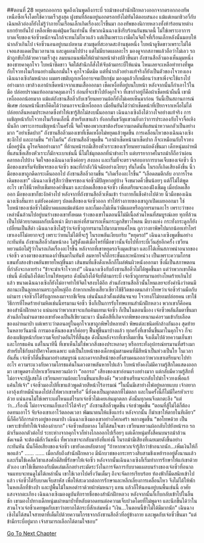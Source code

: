##ตอนที่ 28 หยุดรถออกรถ พูดถึงเงินพูดถึงกระบี่
รถม้าของสำนักฝึกหลวงออกจากตรอกกองทัพเหนือซือเจิ้งโดยใช้ความเร็วสูงสุด
ฝูงชนที่ล้อมอยู่นอกตรอกยังไม่ทันได้ตอบสนอง แม้แต่เหมาชิวอวี่กับเฉินหลิวอ๋องก็ยังไม่รู้ว่าภายในเรือนเล็กเกิดเรื่องอะไรขึ้นมา
กองทัพของนิกายหลวงทั้งห้าร้อยนายต่างแยกย้ายกันไป เหลือเพียงแค่ฝุ่นควันเท่านั้น
ที่พวกเฉินฉางเซิงรีบร้อนกันขนาดนี้ ไม่ใช่เพราะอาการบาดเจ็บของเจ๋อซิ่วหนักจนใกล้จะทนไม่ไหวแล้ว แต่เป็นเพราะเงามืดในจิตใจที่เรือนเล็กหลังนั้นมอบให้น่ากลัวเกินไป
เจ๋อซิ่วนอนอยู่บนเปลหาม สวมชุดที่สะอาดสะอ้านชุดหนึ่ง ใบหน้าดูซีดขาวเพราะไม่ได้เจอแสงแดดเป็นเวลานาน และดูผอมไปบ้าง แต่ไม่มีบาดแผลอะไร มองดูจากสภาพแล้วถือว่าไม่เลว
รถม้าถูกขับไปด้วยความเร็วสูง ลมบนถนนพัดให้ผ้าม่านหน้าต่างปลิวขึ้นมา ถังซานสือลิ่วมองเห็นมุมหนึ่งของชายคาคุกโจว ใบหน้าซีดขาว จิตใต้สำนึกก็สั่งให้จับด้ามกระบี่ให้แน่น ไหนเลยจะเหลือท่าทางที่พูดกับโจวทงในเรือนอย่างมั่นอกมั่นใจ
คุกโจวมืดมิด แต่ที่น่ากลัวอย่างแท้จริงก็ยังเป็นตัวของโจวทงเอง
เฉินฉางเซิงก้มหน้าลง ผมตรงขมับถูกเหงื่ออาบจนเปียกชุ่ม มองดูแล้วก็เหมือนว่าเขาเพิ่งจะใช้แรงไปอย่างมาก
เขาล้วงเอาผ้าเช็ดหน้าจากแขนเสื้อออกมา เช็ดเหงื่อที่อยู่บนใบหน้า หลังจากนั้นก็กำเอาไว้ในมือ ปล่อยปราณแท้ออกมาคลุมเอาไว้
ก่อนที่จะเข้าไปยังคุกโจว ที่เขากำอยู่ก็คือผ้าเช็ดหน้าผืนนี้
เขามีเหงื่อออกน้อยมาก แม้แต่ถังซานสือลิ่วกับเซวียนหยวนผ้อก็ยังไม่เคยเห็นมาก่อน
วันนี้เป็นสถานการณ์พิเศษ ก่อนหน้านี้เขาก็คิดได้ว่าตนอาจจะมีเหงื่อออก
เมื่อยืนยันได้ว่าผ้าเช็ดหน้าที่เปียกจากเหงื่อไม่ได้ปล่อยกลิ่นหอมประหลาดซึ่งทำให้เขารู้สึกไม่สงบนั้นออกมา เฉินฉางเซิงถึงได้วางใจอย่างแท้จริง
การเผชิญหน้ากับโจวทงในเรือนเล็กนี้ สำหรับเขาแล้ว ยังอกสั่นขวัญแขวนยิ่งกว่าการประลองกับโจวจื้อเหิงนั่นอีก
เพราะการเผชิญหน้าในครั้งนี้ จิตใจของพวกเขาต้องรับความกดดันที่แสนน่าหวาดกลัวเป็นอย่างมาก
“อย่าเช็ดปาก” ถังซานสือลิ่วมองเขาที่เช็ดเหงื่อไม่หยุดแล้วพูดขึ้น
การเคลื่อนไหวของเฉินฉางเซิงชะงักไป และถามขึ้น “ทำไมกัน”
ถังซานสือลิ่วพูดขึ้น “เอาผ้าเช็ดหน้ามาเช็ดปาก ก็จะเหมือนกับโจวทงเมื่อครู่นั่น ดูโรคจิตอย่างมาก”
ที่ด้านหน้ารถมีเสียงหัวเราะของเซวียนหยวนผ้อดังขึ้นมา เด็กหนุ่มเผ่าหมีที่แสนซื่อเสียงหัวเราะก็มักจะเบาเช่นนี้
นี่ไม่ใช่มุกตลกที่น่าขำอะไร แต่บรรยากาศในรถม้าก็ถือว่าผ่อนคลายลงไปบ้าง
จิตใจของเฉินฉางเซิงค่อยๆ สงบลง และเริ่มที่จะตรวจสอบอาการบาดเจ็บของเจ๋อซิ่ว
นิ้วมือของเขาเริ่มจับชีพจรของเจ๋อซิ่ว ขณะที่กำลังวินิจฉัยอย่างเงียบๆ ทันใดนั้น ในรถก็เกิดเสียงดังขึ้น นิ้วมือของเขาถูกดีดกระเด็นออกไป
ถังซานสือลิ่วถามขึ้น “เกิดเรื่องอะไรขึ้น”
“เลือดลมตีกลับ อาการโรคเดิมของเขา”
เฉินฉางเซิงรู้สึกว่าชีพจรของเจ๋อซิ่วมีปัญหาอยู่บ้าง จึงขมวดคิ้วขึ้นน้อยๆ แต่ก็ไม่ได้พูดอะไร เขาใช้นิ้วหยิบเข็มทองคำขึ้นมา และปลดเสื้อของเจ๋อซิ่ว เพื่อเตรียมจะลองฝังเข็มดู
เมื่อปลดเสื้อออก มือของเขาก็ชะงักค้างไป
หลังจากที่ถังซานสือลิ่วเห็นเข้า ร่างกายก็แข็งค้างไปด้วย
นิ้วมือของเฉินฉางเซิงสั่นเทา แต่ยังคงค่อยๆ ปลดเสื้อของเจ๋อซิ่วออก ทำให้ร่างกายของเขาถูกเปิดเผยออกมา
ใช่ ใบหน้าของเซ๋อซิ่วไม่มีบาดแผลแม้แต่น้อย และก็มองไม่เห็นว่ามีแผลหรือถูกทรมานอะไร เพราะว่าของเหล่านั้นล้วนไปอยู่บนร่างของเขาทั้งหมด
ร่างของเขาในตอนนี้ไม่มีเนื้อส่วนไหนที่สมบูรณ์เลย
ทุกที่ล้วนเป็นไปด้วยบาดแผลกับเนื้อเน่า
มีบางแห่งที่สามารถเห็นกระดูกสีขาวโพลน
มีบางแห่ง กระทั่งกระดูกก็ยังเปลี่ยนเป็นสีดำ
เฉินฉางเซิงไม่รู้ว่าเจ๋อซิ่วถูกทรมานไปมากมายแค่ไหน ถูกวางยาพิษไปมากน้อยเท่าไหร่
เขาเองก็ไม่อยากจะรู้ เพราะว่าทนไม่ได้ที่จะรู้
ในรถพลันเงียบกริบ
“หยุดรถ!”
เฉินฉางเซิงพูดขึ้นอย่างกะทันหัน
ถังซานสือลิ่วก้มหน้าลง ไม่รู้ตั้งแต่เมื่อไหร่ที่มือขวานั้นจับไปที่กระบี่เวิ่นสุ่ยอีกครั้ง
เซวียนหยวนผ้อไม่รู้ว่าในรถเกิดเรื่องอะไรขึ้น หลังจากที่เขาหยุดรถจึงมุดเข้ามา และก็ได้เห็นสภาพน่าอนาถของเจ๋อซิ่ว
ดวงตาของเขาแดงก่ำขึ้นมาในทันที ลมหายใจก็ถี่กระชั้นและหนักหน่วง เป็นเพราะความโกรธ แขนทั้งสองข้างพลันขยายใหญ่ขึ้นมา เส้นขนที่แข็งดั่งเหล็กก็โผล่พ้นผิวหนังออกมา ซึ่งนี่เป็นสภาพตอนที่กำลังจะกลายร่าง
“ข้าจะฆ่าเจ้าโจวทง!”
เฉินฉางเซิงกับถังซานสือลิ่วไม่ได้พูดขึ้นมา แต่ว่าพวกเขาก็คิดเช่นนี้ ดังนั้นถึงได้ตะโกนให้หยุดรถ ดังนั้นถึงได้จับที่ด้ามกระบี่
เจ๋อซิ่วถูกทรมานอย่างโหดร้ายเกินไปแล้ว ขนาดเฉินฉางเซิงก็ยังไม่อาจทำให้จิตใจสงบได้อีก ส่วนถังซานสือลิ่วนั้นไหนเลยจะยังคำนึงว่าตนมีสถานะเป็นลูกหลานตระกูลใหญ่อีก
ถ้าหากเหลียงเสี้ยวเซียวใช้ชีวิตของตนกล่าวโทษว่าเจ๋อซิ่วร่วมมือกับเผ่ามาร เจ๋อซิ่วก็ได้รับลูกหลงมาจากชีเจียน เช่นนั้นแล้วตั้งแต่ต้นจนจบ โจวทงก็ไม่ยอมปล่อยคน เขาใช้วิธีการที่โหดร้ายอำมหิตเช่นนี้ทรมานเจ๋อซิ่ว ซึ่งก็เป็นการรับโทษแทนสำนักฝึกหลวง
พวกเขาก็คือคนของสำนักฝึกหลวง แน่นอนว่าพวกเขาจะแก้แค้นแทนเจ๋อซิ่ว
ก็เป็นในตอนนี้เอง เจ๋อซิ่วพลันลืมตาขึ้นมา
ส่วนลึกในม่านตาของเขายังคงเป็นสีเขียวมะนาว
นั่นคือสีที่เกิดจากพิษของหนานเค่อรวมเข้ากับเลือดของเผ่าหมาป่า
แต่เพราะว่าตอนอยู่ในคุกโจวเขาถูกพิษไปหลายตัว พิษแต่ละชนิดหักล้างกันเอง สุดท้ายในหลายวันมานี้ การมองเห็นของเขาก็ค่อยๆ ฟื้นฟูขึ้นมาบ้างแล้ว
ทุกครั้งที่เขาตื่นขึ้นมาในคุกโจว ก็จะต้องเผชิญหน้ากับความเจ็บปวดอันไร้ที่สิ้นสุด ดังนั้นหลังจากที่เขาลืมตาขึ้น จึงเต็มไปด้วยความเย็นชาและโกรธแค้น
แต่ในนาทีนี้ ที่เขาเห็นไม่ใช่พวกสิ่งของประหลาดๆ หรือกระทั่งอุปกรณ์ทรมานที่สร้างมาสำหรับใช้กับเผ่าปีศาจโดยเฉพาะ แต่เป็นใบหน้าของเด็กหนุ่มสามคนที่มีสีหน้าเป็นห่วงเป็นใย
ในเวลาอันสั้น เจ๋อซิ่วก็ตื่นขึ้นมาอย่างสมบูรณ์ และเดาจากสีหน้าของทั้งสามคนออกว่าพวกเขาเตรียมจะไปทำอะไร
ความระแวงกับความโกรธแค้นในดวงตาพลันหายไปแล้ว ใบหน้ายังคงไม่มีความรู้สึกใดแสดงออกมา เขาพูดตรงไปหาเซวียนหยวนผ้อว่า “ออกรถ”
เสียงของเขาอ่อนแรงอย่างมาก แต่กลับมีความรู้สึกที่ไม่อาจจะปฏิเสธได้
เซวียนหยวนผ้อตะโกนขึ้นมาเสียงดัง “พวกข้าเตรียมจะกลับไปฆ่าโจวทงเพื่อแก้แค้นให้เจ้า”
เจ๋อซิ่วมองไปที่เขาแล้วพูดด้วยสีหน้าไร้อารมณ์ “ในนั้นมีเสาย่างไฟอยู่หลายแบบ เจ้าอยากเอาอุ้งเท้าหมีน้ำแดงไปส่งให้พวกเขาหรือ”
นี่ยังคงเป็นมุกตลกที่ไม่ตลก และในครั้งนี้ก็ไม่มีใครหัวเราะด้วย
แน่นอนไม่ใช่เพราะแต่ไหนแต่ไรมาเจ๋อซิ่วไม่เคยเล่นมุกตลก ดังนั้นทุกคนจึงตกตะลึง
“แต่ว่า...เรื่องนี้ ไม่อาจจะทนเก็บเอาไว้ได้จริงๆ” ถังซานสือลิ่วพูดขึ้น
เจ๋อซ่วพูดขึ้น “ตอนที่สู้ไม่ได้ก็ต้องอดทนเอาไว้ จับจ้องเขาเอาไว้ตลอดเวลา พัฒนาตนให้แข็งแกร่ง หลังจากนั้น ก็ฆ่าเขาให้ตายในทีเดียว”
นี่ก็คือวิถีการดำรงอยู่ของหมาป่า
เฉินฉางเซิงมองเขาอย่างโศกเศร้า พลางพูดขึ้น “ขอโทษด้วย เป็นเพราะข้าที่ทำให้เจ้าต้องลำบาก”
เจ๋อซิ่วหลับตาลง ไม่ได้สนใจเขา
เซวียนหยวนผ้อกลับไปยังหน้ารถ รถม้าเริ่มออกตัวต่อไป
ระยะห่างจากคุกโจวก็ห่างไกลออกไปเรื่อยๆ
แต่เด็กหนุ่มทั้งสี่คนบนรถม้าล้วนชัดเจนดี จะต้องมีสักวันหนึ่ง ที่พวกเขาจะกลับมายังที่แห่งนี้
ในรถม้ามีเสียงที่เฉยเมยดังขึ้นอย่างกะทันหัน
นั้นก็คือเสียงของเจ๋อซิ่ว เขายังคงหลับตาอยู่
“ถ้าหากพวกเจ้ารู้สึกว่าข้าอนาถนัก...เพิ่มเงินให้ก็พอแล้ว”
......
......
เมื่อกลับถึงสำนักฝึกหลวง มีนักบวชของกระทรวงสิบสามชิงเหย้ารออยู่ตั้งนานแล้ว และเริ่มใช้เคล็ดวิชาแสงศักดิ์สิทธิ์รักษาให้เจ๋อซิ่ว หลังจากนั้นเฉินฉางเซิงก็เริ่มทำการรักษาให้แก่เขาด้วยตัวเอง เขาใช้เข็มทองกับมีดเล่มเล็กอย่างระมัดระวังในการจัดการกับบาดแผลบนร่างของเจ๋อซิ่วที่อนาถจนแทบจะทนดูไม่ได้เหล่านั้น เขาใช้เวลาไปครึ่งวันเต็มๆ ถึงจะจัดการเรียบร้อย ท้องฟ้าก็มืดสนิทเข้าไปแล้ว
เจ๋อซิ่วได้รับบาดเจ็บสาหัส เพื่อให้สะดวกต่อการรักษาและหลีกเลี่ยงการเคลื่อนไหว จึงไม่ได้ให้พักในหอเล็กที่ข้างป่า และปูพื้นไม้ในหอตำราด้วยผ้าห่มหนาๆ แทน แล้วก็ให้นอนอยู่บนพื้นเช่นนี้
อาศัยแสงจากตะเกียง เฉินฉางเซิงมองดูบันทึกรายชื่อของสำนักฝึกหลวง หลังจากนั้นก็เก็บกลับเข้าไปในลิ้นชัก เขามองไปทางเด็กหนุ่มเผ่าหมาป่าที่หลับตาอดทนต่อความเจ็บปวดโดยที่ไม่พูดจา และนึกขึ้นได้ว่าในสวนโจวเจ๋อซิ่วเคยพูดกับเขาว่าอยากได้กระบี่สักเล่มหนึ่ง
“เงิน...ในตอนนี้ข้าไม่ได้มีมากนัก” เฉินฉางเซิงไม่ได้สนใจสายตาที่เต็มไปด้วยความโกรธจากถังซานสือลิ่วที่อยู่ข้างกาย และพูดกับเจ๋อซิ่วขึ้นมา “แต่ข้ามีกระบี่อยู่มาก เจ้าสามารถเลือกได้ตามใจชอบ”


[Go To Next Chapter]( ./460.md)